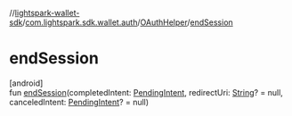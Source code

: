 //[lightspark-wallet-sdk](../../../index.md)/[com.lightspark.sdk.wallet.auth](../index.md)/[OAuthHelper](index.md)/[endSession](end-session.md)

# endSession

[android]\
fun [endSession](end-session.md)(completedIntent: [PendingIntent](https://developer.android.com/reference/kotlin/android/app/PendingIntent.html), redirectUri: [String](https://kotlinlang.org/api/latest/jvm/stdlib/kotlin/-string/index.html)? = null, canceledIntent: [PendingIntent](https://developer.android.com/reference/kotlin/android/app/PendingIntent.html)? = null)
